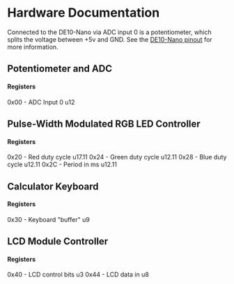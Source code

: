 # Hardware Documentation

Connected to the DE10-Nano via ADC input 0 is a potentiometer, which splits the voltage between +5v and GND. See
the [DE10-Nano pinout](../resources/de10nano_gpio.png) for more information. 




## Potentiometer and ADC

#### Registers
0x00 - ADC Input 0        u12


## Pulse-Width Modulated RGB LED Controller

#### Registers
0x20 - Red duty cycle     u17.11
0x24 - Green duty cycle   u12.11
0x28 - Blue duty cycle    u12.11
0x2C - Period in ms       u12.11



## Calculator Keyboard

#### Registers
0x30 - Keyboard "buffer"  u9



## LCD Module Controller

#### Registers
0x40 - LCD control bits   u3
0x44 - LCD data in        u8
